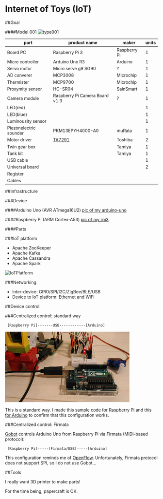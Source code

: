 # Internet of Toys (IoT)

##Goal

####Model 001
![type001](https://docs.google.com/drawings/d/1EXrgaz9V5ETb_SwbJseOQWrdF1Rf3bmqhidnRHBVv6E/pub?w=960&h=600)

|part                  |product name                   |maker        |units    |
|----------------------|-------------------------------|-------------|---------|
|Board PC              |Raspberry Pi 3                 |Raspberry Pi |1        |
|Micro controller      |Arduino Uno R3                 |Arduino      |1        |
|Servo motor           |Micro serve g9 SG90            |?            |1        |
|AD converer           |MCP3008                        |Microchip    |1        |
|Thermister            |MCP9700                        |Microchip    |1        |
|Proxymity sensor      |HC-SR04                        |SainSmart    |1        |
|Camera module         |Raspberry Pi Camera Board v1.3 |?            |1        |
|LED(red)              |                               |             |1        |
|LED(blue)             |                               |             |1        |
|Luminousity sensor    |                               |             |1        |
|Piezonelectric sounder|PKM13EPYH4000-A0               |muRata       |1        |
|Motor driver          |[TA7291](http://www.promelec.ru/pdf/ta7291p.pdf)|Toshiba      |2        |
|Twin gear box         |                               |Tamiya       |1        |
|Tank kit              |                               |Tamiya       |1        |
|USB cable             |                               |             |1        |
|Universal board       |                               |             |2        |
|Register              |                               |             |         |
|Cables                |                               |             |         |

##Infrastructure

###Device

####Arduino Uno (AVR ATmega16U2)
[pic of my arduino-uno](./doc/arduino-uno.png)

####Raspberry Pi (ARM Cortex-A53)
[pic of my rpi3](./doc/rpi3.png)

####Parts

###IoT platform

- Apache ZooKeeper
- Apache Kafka
- Apache Cassandra
- Apache Spark

![IoTPlatform](https://docs.google.com/drawings/d/14bmvJhQgG_oQu2N0SiiUWonsNiNL7f1yPZ_jepIAEMU/pub?w=960&h=411)

###Networking

- Inter-device: GPIO/SPI/I2C/ZigBee/BLE/USB
- Device to IoT platform: Ethernet and WiFi

##Device control

###Centralized control: standard way

```
 [Raspberry Pi]-------USB------------[Arduino]
```

![arduino-rpi](./doc/arduino-rpi.png)

This is a standard way. I made [this sample code for Raspberry Pi](./misc/arduino/serial.go) and [this for Arduino](./misc/arduino/sketch_led_blink.ino) to confirm that this configuration works.

###Centralized control: Firmata

[Gobot](https://gobot.io/) controls Arduino Uno from Raspberry Pi via Firmata (MIDI-based protocol):

```
 [Raspberry Pi]-----(Firmata/USB)-----[Arduino]

```

This configuration reminds me of [OpenFlow](https://en.wikipedia.org/wiki/OpenFlow). Unfortunately, Firmata protocol does not support SPI, so I do not use Gobot...

##Tools

I really want 3D printer to make parts!

For the time being, papercraft is OK.
